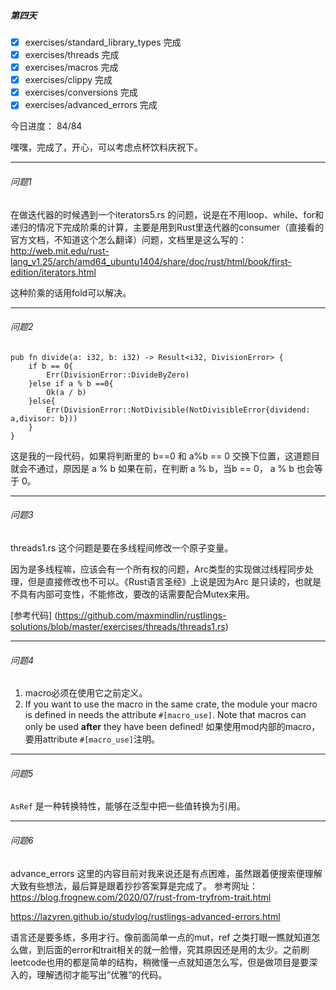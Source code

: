 ##### 第四天

- [x] exercises/standard_library_types 完成
- [x] exercises/threads 完成
- [x] exercises/macros 完成
- [x] exercises/clippy 完成
- [x] exercises/conversions 完成
- [x] exercises/advanced_errors 完成

今日进度： 84/84

嘿嘿，完成了，开心，可以考虑点杯饮料庆祝下。

---

###### 问题1

在做迭代器的时候遇到一个iterators5.rs 的问题，说是在不用loop、while、for和递归的情况下完成阶乘的计算，主要是用到Rust里迭代器的consumer（直接看的官方文档，不知道这个怎么翻译）问题，文档里是这么写的：
http://web.mit.edu/rust-lang_v1.25/arch/amd64_ubuntu1404/share/doc/rust/html/book/first-edition/iterators.html

这种阶乘的话用fold可以解决。

---

###### 问题2

```
pub fn divide(a: i32, b: i32) -> Result<i32, DivisionError> {
    if b == 0{
        Err(DivisionError::DivideByZero)
    }else if a % b ==0{
        Ok(a / b)
    }else{
        Err(DivisionError::NotDivisible(NotDivisibleError{dividend: a,divisor: b}))
    } 
}
```

这是我的一段代码，如果将判断里的 b==0 和 a%b == 0 交换下位置，这道题目就会不通过，原因是 a % b 如果在前，在判断 a % b，当b == 0， a % b 也会等于 0。

---

###### 问题3

threads1.rs  这个问题是要在多线程间修改一个原子变量。

因为是多线程嘛，应该会有一个所有权的问题，Arc类型的实现做过线程同步处理，但是直接修改也不可以。《Rust语言圣经》上说是因为Arc 是只读的，也就是不具有内部可变性，不能修改，要改的话需要配合Mutex来用。

[参考代码] (https://github.com/maxmindlin/rustlings-solutions/blob/master/exercises/threads/threads1.rs)

---

###### 问题4

1. macro必须在使用它之前定义。
2. If you want to use the macro in the same crate, the module your macro is defined in needs the attribute `#[macro_use]`. Note that macros can only be used **after** they have been defined!  如果使用mod内部的macro，要用attribute `#[macro_use]`注明。

---

###### 问题5

`AsRef` 是一种转换特性，能够在泛型中把一些值转换为引用。

---

###### 问题6

advance_errors 这里的内容目前对我来说还是有点困难，虽然跟着便搜索便理解大致有些想法，最后算是跟着抄抄答案算是完成了。
参考网址：
https://blog.frognew.com/2020/07/rust-from-tryfrom-trait.html

https://lazyren.github.io/studylog/rustlings-advanced-errors.html

语言还是要多练，多用才行。像前面简单一点的mut，ref 之类打眼一瞧就知道怎么做，到后面的error和trait相关的就一脸懵，究其原因还是用的太少。之前刷leetcode也用的都是简单的结构，稍微懂一点就知道怎么写，但是做项目是要深入的，理解透彻才能写出“优雅”的代码。

